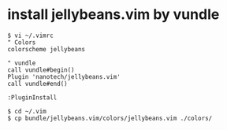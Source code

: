 # install jellybeans.vim by vundle
```{bash}
$ vi ~/.vimrc
" Colors
colorscheme jellybeans

" vundle
call vundle#begin()
Plugin 'nanotech/jellybeans.vim'
call vundle#end()

:PluginInstall

$ cd ~/.vim
$ cp bundle/jellybeans.vim/colors/jellybeans.vim ./colors/
```

